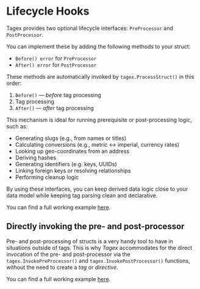 # Lifecycle Hooks

Tagex provides two optional lifecycle interfaces: `PreProcessor` and `PostProcessor`.

You can implement these by adding the following methods to your struct:

* `Before() error` for `PreProcessor`
* `After() error` for `PostProcessor`

These methods are automatically invoked by `tagex.ProcessStruct()` in this order:

1. `Before()` — *before* tag processing
2. Tag processing
3. `After()` — *after* tag processing

This mechanism is ideal for running prerequisite or post-processing logic, such as:

* Generating slugs (e.g., from names or titles)
* Calculating conversions (e.g., metric ↔ imperial, currency rates)
* Looking up geo-coordinates from an address
* Deriving hashes
* Generating identifiers (e.g. keys, UUIDs)
* Linking foreign keys or resolving relationships
* Performing cleanup logic

By using these interfaces, you can keep derived data logic close to your data model while keeping tag parsing clean and 
declarative.

You can find a full working example [here](https://github.com/tedla-brandsema/examples/tree/main/tagex/hooks/indirect/main.go).


## Directly invoking the pre- and post-processor 

Pre- and post-processing of structs is a very handy tool to have in situations outside of tags. This is why *Tagex* 
accommodates for the direct invocation of the pre- and post-processor via the `tagex.InvokePreProcessor()` and 
`tagex.InvokePostProcessor()` functions, without the need to create a *tag* or *directive*.

You can find a full working example [here](https://github.com/tedla-brandsema/examples/tree/main/tagex/hooks/direct/main.go).
